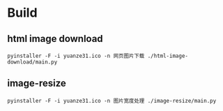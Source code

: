 # Build

## html image download

```shell
pyinstaller -F -i yuanze31.ico -n 网页图片下载 ./html-image-download/main.py
```

## image-resize

```shell
pyinstaller -F -i yuanze31.ico -n 图片宽度处理 ./image-resize/main.py
```